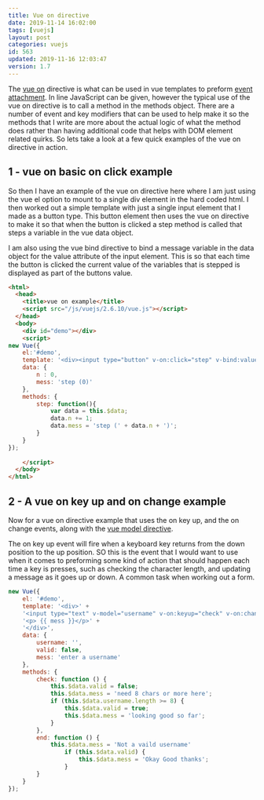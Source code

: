```yaml
---
title: Vue on directive
date: 2019-11-14 16:02:00
tags: [vuejs]
layout: post
categories: vuejs
id: 563
updated: 2019-11-16 12:03:47
version: 1.7
---
```


The [vue on](https://vuejs.org/v2/api/#v-on) directive is what can be used in vue templates to preform [event attachment](https://vuejs.org/v2/guide/events.html). In line JavaScript can be given, however the typical use of the vue on directive is to call a method in the methods object. There are a number of event and key modifiers that can be used to help make it so the methods that I write are more about the actual logic of what the method does rather than having additional code that helps with DOM element related quirks. So lets take a look at a few quick examples of the vue on directive in action.

<!-- more -->

## 1 - vue on basic on click example

So then I have an example of the vue on directive here where I am just using the vue el option to mount to a single div element in the hard coded html. I then worked out a simple template with just a single input element that I made as a button type. This button element then uses the vue on directive to make it so that when the button is clicked a step method is called that steps a variable in the vue data object.

I am also using the vue bind directive to bind a message variable in the data object for the value attribute of the input element. This is so that each time the button is clicked the current value of the variables that is stepped is displayed as part of the buttons value.

```html
<html>
  <head>
    <title>vue on example</title>
    <script src="/js/vuejs/2.6.10/vue.js"></script>
  </head>
  <body>
    <div id="demo"></div>
    <script>
new Vue({
    el:'#demo',
    template: '<div><input type="button" v-on:click="step" v-bind:value="mess" ></div>',
    data: {
        n : 0,
        mess: 'step (0)'
    },
    methods: {
        step: function(){
            var data = this.$data;
            data.n += 1;
            data.mess = 'step (' + data.n + ')';
        }
    }
});
  
    </script>
  </body>
</html>
```

## 2 - A vue on key up  and on change example

Now for a vue on directive example that uses the on key up, and the on change events, along with the [vue model directive](https://vuejs.org/v2/guide/forms.html). 

The on key up event will fire when a keyboard key returns from the down position to the up position. SO this is the event that I would want to use when it comes to preforming some kind of action that should happen each time a key is presses, such as checking the character length, and updating a message as it goes up or down. A common task when working out a form.

```js
new Vue({
    el: '#demo',
    template: '<div>' +
    '<input type="text" v-model="username" v-on:keyup="check" v-on:change="end"><br>' +
    '<p> {{ mess }}</p>' +
    '</div>',
    data: {
        username: '',
        valid: false,
        mess: 'enter a username'
    },
    methods: {
        check: function () {
            this.$data.valid = false;
            this.$data.mess = 'need 8 chars or more here';
            if (this.$data.username.length >= 8) {
                this.$data.valid = true;
                this.$data.mess = 'looking good so far';
            }
        },
        end: function () {
            this.$data.mess = 'Not a vaild username'
                if (this.$data.valid) {
                    this.$data.mess = 'Okay Good thanks';
                }
        }
    }
});
```